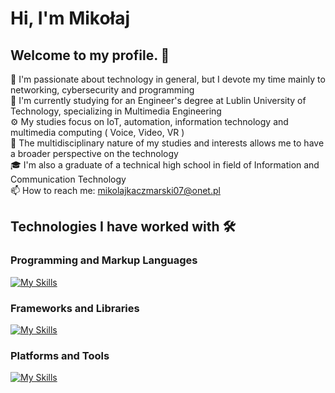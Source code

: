 # Hi, I'm Mikołaj 

## Welcome to my profile. 🤝

👾 I'm passionate about technology in general, but I devote my time mainly to networking, cybersecurity and programming<br>
🔬 I'm currently studying for an Engineer's degree at Lublin University of Technology, specializing in Multimedia Engineering <br>
⚙️ My studies focus on IoT, automation, information technology and multimedia computing ( Voice, Video, VR )<br>
🚀 The multidisciplinary nature of my studies and interests allows me to have a broader perspective on the technology <br>
🎓 I'm also a graduate of a technical high school in field of Information and Communication Technology <br>
📫 How to reach me: mikolajkaczmarski07@onet.pl

##  Technologies I have worked with 🛠️
### Programming and Markup Languages
[![My Skills](https://skillicons.dev/icons?i=python,ts,js,html,css)](https://skillicons.dev)

### Frameworks and Libraries
[![My Skills](https://skillicons.dev/icons?i=angular,rxjs,tailwind,threejs,scss,flask)](https://skillicons.dev)

### Platforms and Tools
[![My Skills](https://skillicons.dev/icons?i=ubuntu,kali,firebase,docker,raspberrypi,arduino,git,postman)](https://skillicons.dev)


